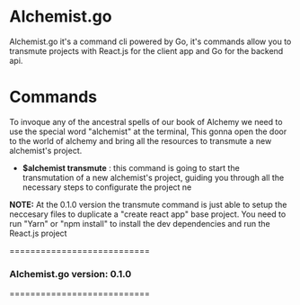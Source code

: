 # Alchemist.go

Alchemist.go it's a command cli powered by Go, it's commands allow you to transmute projects with React.js for the client app and Go for the backend api.

# Commands

To invoque any of the ancestral spells of our book of Alchemy we need to use the special word "alchemist" at the terminal, This gonna open the door to the world of alchemy and bring all the resources to transmute a new alchemist's project.

- **\$alchemist transmute** : this command is going to start the transmutation of a new alchemist's project, guiding you through all the necessary steps to configurate the project ne

**NOTE:** At the 0.1.0 version the transmute command is just able to setup the neccesary files to duplicate a "create react app" base project. You need to run "Yarn" or "npm install" to install the dev dependencies and run the React.js project

===========================

### Alchemist.go version: 0.1.0

===========================
